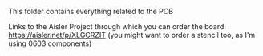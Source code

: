 This folder contains everything related to the PCB 

Links to the Aisler Project through which you can order the board:  
https://aisler.net/p/XLGCRZIT (you might want to order a stencil too, as I'm using 0603 components)

